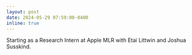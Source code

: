 ```yaml
---
layout: post
date: 2024-05-29 07:59:00-0400
inline: true
---
```


Starting as a Research Intern at Apple MLR with Etai Littwin and Joshua Susskind. 